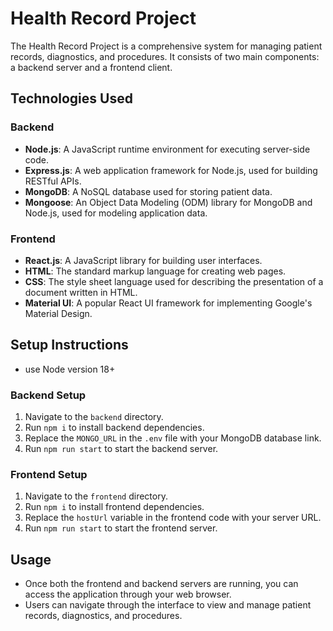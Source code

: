 # Health Record Project

The Health Record Project is a comprehensive system for managing patient records, diagnostics, and procedures. It consists of two main components: a backend server and a frontend client.

## Technologies Used

### Backend

- **Node.js**: A JavaScript runtime environment for executing server-side code.
- **Express.js**: A web application framework for Node.js, used for building RESTful APIs.
- **MongoDB**: A NoSQL database used for storing patient data.
- **Mongoose**: An Object Data Modeling (ODM) library for MongoDB and Node.js, used for modeling application data.

### Frontend

- **React.js**: A JavaScript library for building user interfaces.
- **HTML**: The standard markup language for creating web pages.
- **CSS**: The style sheet language used for describing the presentation of a document written in HTML.
- **Material UI**: A popular React UI framework for implementing Google's Material Design.

## Setup Instructions
- use Node version 18+
### Backend Setup

1. Navigate to the `backend` directory.
2. Run `npm i` to install backend dependencies.
3. Replace the `MONGO_URL` in the `.env` file with your MongoDB database link.
4. Run `npm run start` to start the backend server.

### Frontend Setup

1. Navigate to the `frontend` directory.
2. Run `npm i` to install frontend dependencies.
3. Replace the `hostUrl` variable in the frontend code with your server URL.
4. Run `npm run start` to start the frontend server.

## Usage

- Once both the frontend and backend servers are running, you can access the application through your web browser.
- Users can navigate through the interface to view and manage patient records, diagnostics, and procedures.

